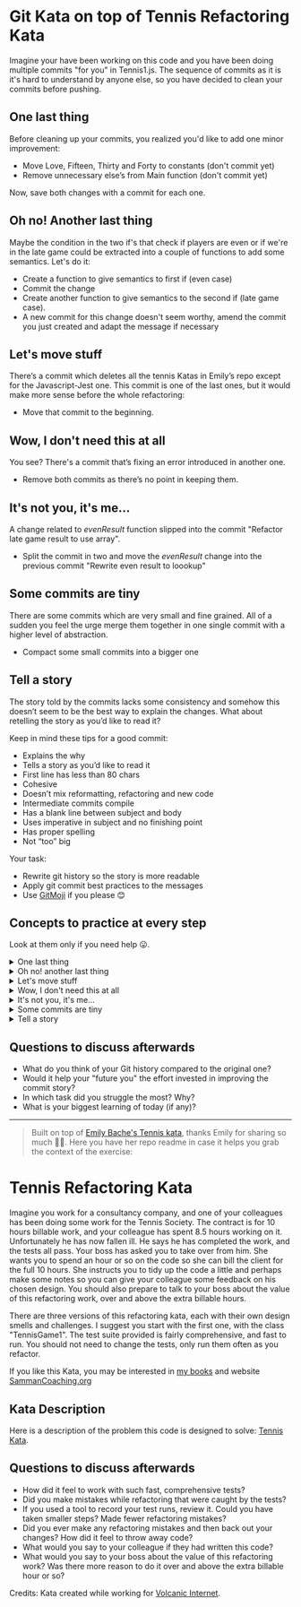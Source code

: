 # Git Kata on top of Tennis Refactoring Kata

Imagine your have been working on this code and you have been doing multiple commits "for you" in Tennis1.js. The sequence of commits as it is it's hard to understand by anyone else, so you have decided to clean your commits before pushing.

## One last thing
Before cleaning up your commits, you realized you'd like to add one minor improvement:
* Move Love, Fifteen, Thirty and Forty to constants (don't commit yet)
* Remove unnecessary else’s from Main function (don't commit yet)

Now, save both changes with a commit for each one.

## Oh no! Another last thing
Maybe the condition in the two if's that check if players are even or if we're in the late game could be extracted into a couple of functions to add some semantics. Let's do it:
* Create a function to give semantics to first if (even case)
* Commit the change
* Create another function to give semantics to the second if (late game case).
* A new commit for this change doesn't seem worthy, amend the commit you just created and adapt the message if necessary

## Let's move stuff
There’s a commit which deletes all the tennis Katas in Emily’s repo except for the Javascript-Jest one. 
This commit is one of the last ones, but it would make more sense before the whole refactoring:
* Move that commit to the beginning.

## Wow, I don't need this at all
You see? There's a commit that’s fixing an error introduced in another one.
* Remove both commits as there’s no point in keeping them.

## It's not you, it's me...
A change related to _evenResult_ function slipped into the commit "Refactor late game result to use array". 
* Split the commit in two and move the _evenResult_ change into the previous commit "Rewrite even result to loookup"

## Some commits are tiny
There are some commits which are very small and fine grained. All of a sudden you feel the urge merge them together in one single commit with a higher level of abstraction. 
* Compact some small commits into a bigger one

## Tell a story
The story told by the commits lacks some consistency and somehow this doesn’t seem to be the best way to explain the changes. What about retelling the story as you’d like to read it?

Keep in mind these tips for a good commit:
- Explains the why
- Tells a story as you’d like to read it
- First line has less than 80 chars
- Cohesive
- Doesn’t mix reformatting, refactoring and new code
- Intermediate commits compile
- Has a blank line between subject and body
- Uses imperative in subject and no finishing point
- Has proper spelling
- Not “too” big

Your task:
* Rewrite git history so the story is more readable
* Apply git commit best practices to the messages
* Use [GitMoji](https://gitmoji.dev/) if you please 😊 

## Concepts to practice at every step
Look at them only if you need help 😛.
<details>
           <summary>One last thing</summary>
           <p>Committing part of your changes using stages. An example <a href="https://levelup.gitconnected.com/staging-commits-with-git-add-patch-1eb18849aedb">here</a></p>
</details>
<details>
           <summary>Oh no! another last thing</summary>
           <p><a href="https://git-scm.com/docs/git-commit">Amending</a></p>
</details>
<details>
           <summary>Let's move stuff</summary>
           <p>Move via <a href="https://git-scm.com/book/en/v2/Git-Tools-Rewriting-History">interactive rebase</a></p>
</details>
<details>
           <summary>Wow, I don't need this at all</summary>
           <p>Drop via <a href="https://git-scm.com/book/en/v2/Git-Tools-Rewriting-History">interactive rebase</a></p>
</details>

<details>
           <summary>It's not you, it's me...</summary>
           <p><a href="https://stackoverflow.com/questions/6217156/break-a-previous-commit-into-multiple-commits">Split a commit</a> (be sure to use the commit previous to the one you wanna break) and fixup via <a href="https://git-scm.com/book/en/v2/Git-Tools-Rewriting-History">interactive rebase</a></p>
</details>
<details>
           <summary>Some commits are tiny</summary>
           <p>Squash or fixup via <a href="https://git-scm.com/book/en/v2/Git-Tools-Rewriting-History">interactive rebase</a></p>
</details>
<details>
           <summary>Tell a story</summary>
           <p><a href="https://git-scm.com/book/en/v2/Git-Tools-Rewriting-History">interactive rebase</a></p>
</details>

## Questions to discuss afterwards
* What do you think of your Git history compared to the original one?
* Would it help your "future you" the effort invested in improving the commit story?
* In which task did you struggle the most? Why?
* What is your biggest learning of today (if any)?
- - - -

> Built on top of [Emily Bache's Tennis kata](https://github.com/emilybache/Tennis-Refactoring-Kata), thanks Emily for sharing so much 🙌🙌.
> Here you have her repo readme in case it helps you grab the context of the exercise:

# Tennis Refactoring Kata

Imagine you work for a consultancy company, and one of your colleagues has been doing some work for the Tennis Society. The contract is for 10 hours billable work, and your colleague has spent 8.5 hours working on it. Unfortunately he has now fallen ill. He says he has completed the work, and the tests all pass. Your boss has asked you to take over from him. She wants you to spend an hour or so on the code so she can bill the client for the full 10 hours. She instructs you to tidy up the code a little and perhaps make some notes so you can give your colleague some feedback on his chosen design. You should also prepare to talk to your boss about the value of this refactoring work, over and above the extra billable hours.

There are three versions of this refactoring kata, each with their own design smells and challenges. I suggest you start with the first one, with the class "TennisGame1". The test suite provided is fairly comprehensive, and fast to run. You should not need to change the tests, only run them often as you refactor.

If you like this Kata, you may be interested in [my books](https://leanpub.com/u/emilybache) and website [SammanCoaching.org](https://sammancoaching.org)

## Kata Description

Here is a description of the problem this code is designed to solve: [Tennis Kata](https://sammancoaching.org/kata_descriptions/tennis.html).

## Questions to discuss afterwards

* How did it feel to work with such fast, comprehensive tests?
* Did you make mistakes while refactoring that were caught by the tests?
* If you used a tool to record your test runs, review it. Could you have taken smaller steps? Made fewer refactoring mistakes?
* Did you ever make any refactoring mistakes and then back out your changes? How did it feel to throw away code?
* What would you say to your colleague if they had written this code?
* What would you say to your boss about the value of this refactoring work? Was there more reason to do it over and above the extra billable hour or so?


Credits: Kata created while working for [Volcanic Internet](https://volcanicinternet.com/en/).

